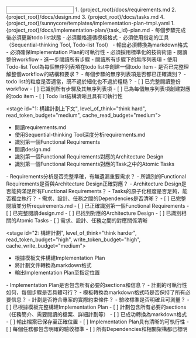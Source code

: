 <input>
  <context>
  1. {project_root}/docs/requirements.md
  2. {project_root}/docs/design.md
  3. {project_root}/docs/tasks.md
  </context>
  <templates>
  4. {project_root}/sunnycore/templates/implementation-plan-tmpl.yaml
  </templates>
</input>

<output>
1. {project_root}/docs/implementation-plan/{task_id}-plan.md
</output>

<constraints importance="Important">
- 每個步驟完成後必須更新todo list狀態
- 必須嚴格遵循模板格式
- 必須使用指定的工具（Sequential-thinking Tool, Todo-list Tool）
- 輸出必須轉換為markdown格式
- 必須確保Implementation Plan的可執行性
- 必須採用標準化的技術術語
</constraints>

<workflow importance="Important">
  <stage id="0: 創建todo list", level_of_think="think", cache_read_budget="low">
  - 閱讀整份workflow
  - 進一步閱讀所有步驟
  - 閱讀所有步驟下的無序列表項
  - 使用Todo-list Tool為每個無序列表項在todo list中創建一個todo item

  <questions>
  - 是否已完整理解整個workflow的結構和要求？
  - 每個步驟的無序列表項是否都已正確識別？
  - todo list的粒度是否適當，既不過於細化也不過於粗糙？
  </questions>

  <checks>
  - [ ] 已完整閱讀整份workflow
  - [ ] 已識別所有步驟及其無序列表項
  - [ ] 已為每個無序列表項創建對應的todo item
  - [ ] Todo list結構清晰且具有可執行性
  </checks>
  </stage>

  <stage id="1: 構建計劃上下文", level_of_think="think hard", read_token_budget="medium", cache_read_budget="medium">
  - 閱讀requirements.md
  - 使用Sequential-thinking Tool深度分析requirements.md
  - 識別第一個Functional Requirements
  - 閱讀design.md
  - 識別第一個Functional Requirements對應的Architecture Design
  - 識別第一個Functional Requirements對應的Task之中的Atomic Tasks

  <questions>
  - Requirements分析是否完整準確，有無遺漏重要需求？
  - 所識別的Functional Requirements是否與Architecture Design正確對應？
  - Architecture Design是否能夠滿足所有Functional Requirements？
  - Tasks的原子化程度是否足夠，能否獨立執行？
  - 需求、設計、任務之間的Dependencies是否清晰？
  </questions>

  <checks>
  - [ ] 已完整閱讀並分析requirements.md
  - [ ] 已正確識別第一個Functional Requirements
  - [ ] 已完整閱讀design.md
  - [ ] 已找到對應的Architecture Design
  - [ ] 已識別相關的Atomic Tasks
  - [ ] 需求、設計、任務之間的對應關係清晰
  </checks>
  </stage>

  <stage id="2: 構建計劃", level_of_think="think harder", read_token_budget="high", write_token_budget="high", cache_write_budget="medium">
  - 根據模板文件構建Implementation Plan
  - 將計劃文件轉換為markdown格式
  - 輸出Implementation Plan至指定位置

  <questions>
  - Implementation Plan是否包含所有必要的sections和信息？
  - 計劃的可執行性如何，每個步驟是否具體可行？
  - 模板轉換為markdown格式時是否保持了所有必要信息？
  - 計劃是否符合專案的實際約束條件？
  - 驗收標準是否明確且可測量？
  </questions>

  <checks>
  - [ ] 已根據模板完整構建Implementation Plan
  - [ ] 計劃包含所有必要的sections（任務簡介、需要閱讀的檔案、詳細計劃等）
  - [ ] 已成功轉換為markdown格式
  - [ ] 輸出檔案已保存至正確位置
  - [ ] Implementation Plan具有清晰的可執行性
  - [ ] 每個任務都包含明確的驗收標準
  - [ ] 所有Dependencies和相關架構都已標明
  </checks>
  </stage>
</workflow>